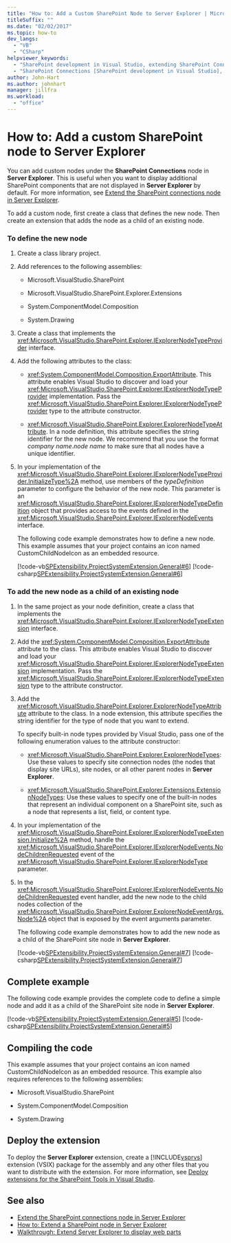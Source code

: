 ```yaml
---
title: "How to: Add a Custom SharePoint Node to Server Explorer | Microsoft Docs"
titleSuffix: ""
ms.date: "02/02/2017"
ms.topic: how-to
dev_langs:
  - "VB"
  - "CSharp"
helpviewer_keywords:
  - "SharePoint development in Visual Studio, extending SharePoint Connections node in Server Explorer"
  - "SharePoint Connections [SharePoint development in Visual Studio], creating a new node type"
author: John-Hart
ms.author: johnhart
manager: jillfra
ms.workload:
  - "office"
---
```

# How to: Add a custom SharePoint node to Server Explorer
  You can add custom nodes under the **SharePoint Connections** node in **Server Explorer**. This is useful when you want to display additional SharePoint components that are not displayed in **Server Explorer** by default. For more information, see [Extend the SharePoint connections node in Server Explorer](../sharepoint/extending-the-sharepoint-connections-node-in-server-explorer.md).

 To add a custom node, first create a class that defines the new node. Then create an extension that adds the node as a child of an existing node.

### To define the new node

1. Create a class library project.

2. Add references to the following assemblies:

    - Microsoft.VisualStudio.SharePoint

    - Microsoft.VisualStudio.SharePoint.Explorer.Extensions

    - System.ComponentModel.Composition

    - System.Drawing

3. Create a class that implements the <xref:Microsoft.VisualStudio.SharePoint.Explorer.IExplorerNodeTypeProvider> interface.

4. Add the following attributes to the class:

    - <xref:System.ComponentModel.Composition.ExportAttribute>. This attribute enables Visual Studio to discover and load your <xref:Microsoft.VisualStudio.SharePoint.Explorer.IExplorerNodeTypeProvider> implementation. Pass the <xref:Microsoft.VisualStudio.SharePoint.Explorer.IExplorerNodeTypeProvider> type to the attribute constructor.

    - <xref:Microsoft.VisualStudio.SharePoint.Explorer.ExplorerNodeTypeAttribute>. In a node definition, this attribute specifies the string identifier for the new node. We recommend that you use the format *company name*.*node name* to make sure that all nodes have a unique identifier.

5. In your implementation of the <xref:Microsoft.VisualStudio.SharePoint.Explorer.IExplorerNodeTypeProvider.InitializeType%2A> method, use members of the *typeDefinition* parameter to configure the behavior of the new node. This parameter is an <xref:Microsoft.VisualStudio.SharePoint.Explorer.IExplorerNodeTypeDefinition> object that provides access to the events defined in the <xref:Microsoft.VisualStudio.SharePoint.Explorer.IExplorerNodeEvents> interface.

     The following code example demonstrates how to define a new node. This example assumes that your project contains an icon named CustomChildNodeIcon as an embedded resource.

     [!code-vb[SPExtensibility.ProjectSystemExtension.General#6](../sharepoint/codesnippet/VisualBasic/projectsystemexamples/extension/serverexplorernode.vb#6)]
     [!code-csharp[SPExtensibility.ProjectSystemExtension.General#6](../sharepoint/codesnippet/CSharp/projectsystemexamples/extension/serverexplorernode.cs#6)]

### To add the new node as a child of an existing node

1. In the same project as your node definition, create a class that implements the <xref:Microsoft.VisualStudio.SharePoint.Explorer.IExplorerNodeTypeExtension> interface.

2. Add the <xref:System.ComponentModel.Composition.ExportAttribute> attribute to the class. This attribute enables Visual Studio to discover and load your <xref:Microsoft.VisualStudio.SharePoint.Explorer.IExplorerNodeTypeExtension> implementation. Pass the <xref:Microsoft.VisualStudio.SharePoint.Explorer.IExplorerNodeTypeExtension> type to the attribute constructor.

3. Add the <xref:Microsoft.VisualStudio.SharePoint.Explorer.ExplorerNodeTypeAttribute> attribute to the class. In a node extension, this attribute specifies the string identifier for the type of node that you want to extend.

     To specify built-in node types provided by Visual Studio, pass one of the following enumeration values to the attribute constructor:

    - <xref:Microsoft.VisualStudio.SharePoint.Explorer.ExplorerNodeTypes>: Use these values to specify site connection nodes (the nodes that display site URLs), site nodes, or all other parent nodes in **Server Explorer**.

    - <xref:Microsoft.VisualStudio.SharePoint.Explorer.Extensions.ExtensionNodeTypes>: Use these values to specify one of the built-in nodes that represent an individual component on a SharePoint site, such as a node that represents a list, field, or content type.

4. In your implementation of the <xref:Microsoft.VisualStudio.SharePoint.Explorer.IExplorerNodeTypeExtension.Initialize%2A> method, handle the <xref:Microsoft.VisualStudio.SharePoint.Explorer.IExplorerNodeEvents.NodeChildrenRequested> event of the <xref:Microsoft.VisualStudio.SharePoint.Explorer.IExplorerNodeType> parameter.

5. In the <xref:Microsoft.VisualStudio.SharePoint.Explorer.IExplorerNodeEvents.NodeChildrenRequested> event handler, add the new node to the child nodes collection of the <xref:Microsoft.VisualStudio.SharePoint.Explorer.ExplorerNodeEventArgs.Node%2A> object that is exposed by the event arguments parameter.

     The following code example demonstrates how to add the new node as a child of the SharePoint site node in **Server Explorer**.

     [!code-vb[SPExtensibility.ProjectSystemExtension.General#7](../sharepoint/codesnippet/VisualBasic/projectsystemexamples/extension/serverexplorernode.vb#7)]
     [!code-csharp[SPExtensibility.ProjectSystemExtension.General#7](../sharepoint/codesnippet/CSharp/projectsystemexamples/extension/serverexplorernode.cs#7)]

## Complete example
 The following code example provides the complete code to define a simple node and add it as a child of the SharePoint site node in **Server Explorer**.

 [!code-vb[SPExtensibility.ProjectSystemExtension.General#5](../sharepoint/codesnippet/VisualBasic/projectsystemexamples/extension/serverexplorernode.vb#5)]
 [!code-csharp[SPExtensibility.ProjectSystemExtension.General#5](../sharepoint/codesnippet/CSharp/projectsystemexamples/extension/serverexplorernode.cs#5)]

## Compiling the code
 This example assumes that your project contains an icon named CustomChildNodeIcon as an embedded resource. This example also requires references to the following assemblies:

- Microsoft.VisualStudio.SharePoint

- System.ComponentModel.Composition

- System.Drawing

## Deploy the extension
 To deploy the **Server Explorer** extension, create a [!INCLUDE[vsprvs](../sharepoint/includes/vsprvs-md.md)] extension (VSIX) package for the assembly and any other files that you want to distribute with the extension. For more information, see [Deploy extensions for the SharePoint Tools in Visual Studio](../sharepoint/deploying-extensions-for-the-sharepoint-tools-in-visual-studio.md).

## See also
- [Extend the SharePoint connections node in Server Explorer](../sharepoint/extending-the-sharepoint-connections-node-in-server-explorer.md)
- [How to: Extend a SharePoint node in Server Explorer](../sharepoint/how-to-extend-a-sharepoint-node-in-server-explorer.md)
- [Walkthrough: Extend Server Explorer to display web parts](../sharepoint/walkthrough-extending-server-explorer-to-display-web-parts.md)
